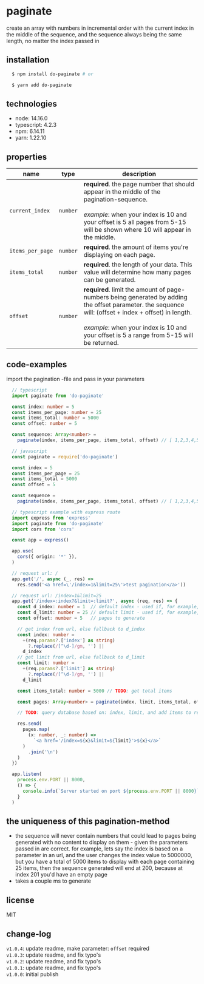 # paginate
create an array with numbers in incremental order with the current index in the middle of the sequence, and the sequence always being the same length, no matter the index passed in

## installation
```bash
  $ npm install do-paginate # or

  $ yarn add do-paginate
```

## technologies
* node: 14.16.0
* typescript: 4.2.3
* npm: 6.14.11
* yarn: 1.22.10

## properties
| name | type | description |
|---|---|---|
| `current_index` | `number` | **required**. the page number that should appear in the middle of the pagination-sequence.<br><br>*example*: when your index is 10 and your offset is 5 all pages from 5-15 will be shown where 10 will appear in the middle. |
| `items_per_page` | `number` | **required**. the amount of items you're displaying on each page. |
| `items_total` | `number` | **required**. the length of your data. This value will determine how many pages can be generated.  |
| `offset` | `number` | **required**. limit the amount of page-numbers being generated by adding the offset parameter. the sequence will: (offset + index + offset) in length.<br><br>*example*: when your index is 10 and your offset is 5 a range from 5-15 will be returned. |

## code-examples
import the pagination -file and pass in your parameters
```typescript
  // typescript
  import paginate from 'do-paginate'

  const index: number = 5
  const items_per_page: number = 25
  const items_total: number = 5000
  const offset: number = 5

  const sequence: Array<number> =
    paginate(index, items_per_page, items_total, offset) // [ 1,2,3,4,5,6,7,8,9,10,11 ]
```
```javascript
  // javascript
  const paginate = require('do-paginate')

  const index = 5
  const items_per_page = 25
  const items_total = 5000
  const offset = 5

  const sequence =
    paginate(index, items_per_page, items_total, offset) // [ 1,2,3,4,5,6,7,8,9,10,11 ]
```
```typescript
  // typescript example with express route
  import express from 'express'
  import paginate from 'do-paginate'
  import cors from 'cors'

  const app = express()

  app.use(
    cors({ origin: '*' }),
  )

  // request url: /
  app.get('/', async (_, res) =>
    res.send('<a href=\'/index=1&limit=25\'>test pagination</a>'))

  // request url: /index=1&limit=25
  app.get('/index=:index?&limit=:limit?', async (req, res) => {
    const d_index: number = 1  // default index - used if, for example, none is passed in
    const d_limit: number = 25 // default limit - used if, for example, none is passed in
    const offset: number = 5   // pages to generate

    // get index from url, else fallback to d_index
    const index: number =
      +(req.params?.['index'] as string)
        ?.replace(/[^\d-]/gm, '') ||
      d_index
    // get limit from url, else fallback to d_limit
    const limit: number =
      +(req.params?.['limit'] as string)
        ?.replace(/[^\d-]/gm, '') ||
      d_limit

    const items_total: number = 5000 // TODO: get total items

    const pages: Array<number> = paginate(index, limit, items_total, offset)

    // TODO: query database based on: index, limit, and add items to response

    res.send(
      pages.map(
        (x: number, _: number) =>
          `<a href='/index=${x}&limit=${limit}'>${x}</a>`
      )
        .join('\n')
    )
  })

  app.listen(
    process.env.PORT || 8000,
    () => {
      console.info(`Server started on port ${process.env.PORT || 8000}`)
    }
  )
```

## the uniqueness of this pagination-method
  - the sequence will never contain numbers that could lead to pages being generated with no content to display on them - given the parameters passed in are correct. for example, lets say the index is based on a parameter in an url, and the user changes the index value to 5000000, but you have a total of 5000 items to display with each page containing 25 items, then the sequence generated will end at 200, because at index 201 you'd have an empty page
  - takes a couple ms to generate

## license
MIT

## change-log
`v1.0.4`: update readme, make parameter: `offset` required<br>
`v1.0.3`: update readme, and fix typo's<br>
`v1.0.2`: update readme, and fix typo's<br>
`v1.0.1`: update readme, and fix typo's<br>
`v1.0.0`: initial publish<br>
